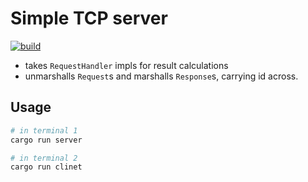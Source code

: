 # Simple TCP server

[![build](https://github.com/konrads/tcp-server/workflows/build/badge.svg)](https://github.com/konrads/tcp-server/actions/workflows/build.yml)

- takes `RequestHandler` impls for result calculations
- unmarshalls `Request`s and marshalls `Response`s, carrying id across.

## Usage

```bash
# in terminal 1
cargo run server

# in terminal 2
cargo run clinet
```
